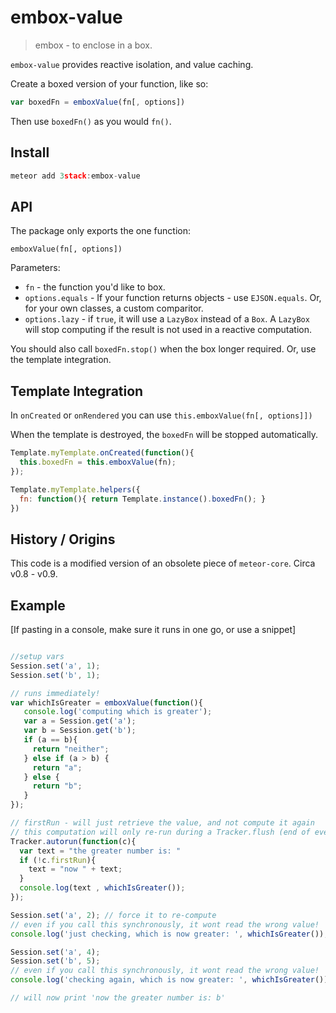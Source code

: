 embox-value
=================

> embox - to enclose in a box.

`embox-value` provides reactive isolation, and value caching.

Create a boxed version of your function, like so:

```js
var boxedFn = emboxValue(fn[, options])
```

Then use `boxedFn()` as you would `fn()`.

Install
----------

```js
meteor add 3stack:embox-value
```

API
----------

The package only exports the one function:

`emboxValue(fn[, options])`

Parameters:

 * `fn` - the function you'd like to box.
 * `options.equals` - If your function returns objects - use `EJSON.equals`. Or, for your own classes, a custom comparitor.
 * `options.lazy` - if `true`, it will use a `LazyBox` instead of a `Box`. A `LazyBox` will stop computing if the result is not used in a reactive computation.


You should also call `boxedFn.stop()` when the box longer required. Or, use the template integration.



Template Integration
--------------------

In `onCreated` or `onRendered` you can use `this.emboxValue(fn[, options]])`

When the template is destroyed, the `boxedFn` will be stopped automatically.


```js
Template.myTemplate.onCreated(function(){
  this.boxedFn = this.emboxValue(fn);
});

Template.myTemplate.helpers({
  fn: function(){ return Template.instance().boxedFn(); }
})
```

History / Origins
------------

This code is a modified version of an obsolete piece of `meteor-core`. Circa v0.8 - v0.9.

Example
------------

[If pasting in a console, make sure it runs in one go, or use a snippet]

```js

//setup vars
Session.set('a', 1);
Session.set('b', 1);

// runs immediately!
var whichIsGreater = emboxValue(function(){
   console.log('computing which is greater');
   var a = Session.get('a');
   var b = Session.get('b');
   if (a == b){
     return "neither";
   } else if (a > b) {
     return "a";
   } else {
     return "b";
   }
});

// firstRun - will just retrieve the value, and not compute it again
// this computation will only re-run during a Tracker.flush (end of event-loop)
Tracker.autorun(function(c){
  var text = "the greater number is: "
  if (!c.firstRun){
    text = "now " + text;
  }
  console.log(text , whichIsGreater());
});

Session.set('a', 2); // force it to re-compute
// even if you call this synchronously, it wont read the wrong value!
console.log('just checking, which is now greater: ', whichIsGreater()); // a!

Session.set('a', 4);
Session.set('b', 5);
// even if you call this synchronously, it wont read the wrong value!
console.log('checking again, which is now greater: ', whichIsGreater()); // b!

// will now print 'now the greater number is: b'

```

